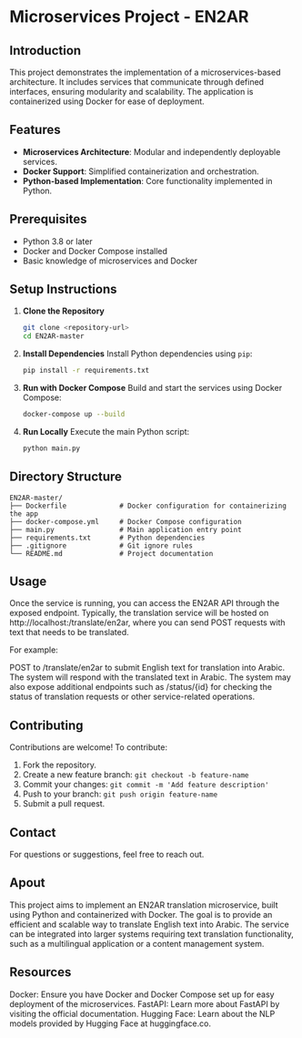 # Microservices Project - EN2AR

## Introduction
This project demonstrates the implementation of a microservices-based architecture. It includes services that communicate through defined interfaces, ensuring modularity and scalability. The application is containerized using Docker for ease of deployment.

## Features
- **Microservices Architecture**: Modular and independently deployable services.
- **Docker Support**: Simplified containerization and orchestration.
- **Python-based Implementation**: Core functionality implemented in Python.

## Prerequisites
- Python 3.8 or later
- Docker and Docker Compose installed
- Basic knowledge of microservices and Docker

## Setup Instructions

1. **Clone the Repository**
   ```bash
   git clone <repository-url>
   cd EN2AR-master
   ```

2. **Install Dependencies**
   Install Python dependencies using `pip`:
   ```bash
   pip install -r requirements.txt
   ```

3. **Run with Docker Compose**
   Build and start the services using Docker Compose:
   ```bash
   docker-compose up --build
   ```

4. **Run Locally**
   Execute the main Python script:
   ```bash
   python main.py
   ```

## Directory Structure
```
EN2AR-master/
├── Dockerfile             # Docker configuration for containerizing the app
├── docker-compose.yml     # Docker Compose configuration
├── main.py                # Main application entry point
├── requirements.txt       # Python dependencies
├── .gitignore             # Git ignore rules
└── README.md              # Project documentation
```

## Usage
Once the service is running, you can access the EN2AR API through the exposed endpoint. Typically, the translation service will be hosted on http://localhost:<port>/translate/en2ar, where you can send POST requests with text that needs to be translated.

For example:

POST to /translate/en2ar to submit English text for translation into Arabic.
The system will respond with the translated text in Arabic.
The system may also expose additional endpoints such as /status/{id} for checking the status of translation requests or other service-related operations.

## Contributing
Contributions are welcome! To contribute:
1. Fork the repository.
2. Create a new feature branch: `git checkout -b feature-name`
3. Commit your changes: `git commit -m 'Add feature description'`
4. Push to your branch: `git push origin feature-name`
5. Submit a pull request.


## Contact
For questions or suggestions, feel free to reach out.

## Apout
This project aims to implement an EN2AR translation microservice, built using Python and containerized with Docker. The goal is to provide an efficient and scalable way to translate English text into Arabic. The service can be integrated into larger systems requiring text translation functionality, such as a multilingual application or a content management system.

## Resources
Docker: Ensure you have Docker and Docker Compose set up for easy deployment of the microservices.
FastAPI: Learn more about FastAPI by visiting the official documentation.
Hugging Face: Learn about the NLP models provided by Hugging Face at huggingface.co.

